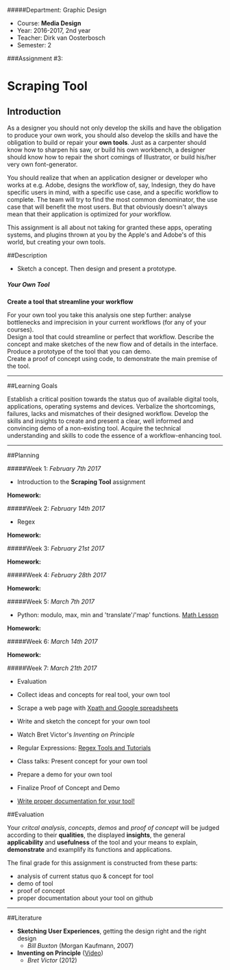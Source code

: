#####Department: Graphic Design

- Course: **Media Design**
- Year: 2016-2017, 2nd year
- Teacher: Dirk van Oosterbosch
- Semester: 2

###Assignment #3:
# Scraping Tool

## Introduction

As a designer you should not only develop the skills and have the obligation to produce your own work, you should also develop the skills and have the obligation to build or repair your **own tools**. Just as a carpenter should know how to sharpen his saw, or build his own workbench, a designer should know how to repair the short comings of Illustrator, or build his/her very own font-generator.

You should realize that when an application designer or developer who works at e.g. Adobe, designs the workflow of, say, Indesign, they do have specific users in mind, with a specific use case, and a specific workflow to complete. The team will try to find the most common denominator, the use case that will benefit the most users. But that obviously doesn't always mean that their application is optimized for *your* workflow. 

This assignment is all about not taking for granted these apps, operating systems, and plugins thrown at you by the Apple's and Adobe's of this world, but creating your own tools.

##Description

- Sketch a concept. Then design and present a prototype.

##### Your Own Tool

**Create a tool that streamline your workflow**

For your own tool you take this analysis one step further: analyse bottlenecks and imprecision in your current workflows (for any of your courses).  
Design a tool that could streamline or perfect that workflow. Describe the concept and make sketches of the new flow and of details in the interface.  
Produce a prototype of the tool that you can demo.  
Create a proof of concept using code, to demonstrate the main premise of the tool.

----
##Learning Goals

Establish a critical position towards the status quo of available digital tools, applications, operating systems and devices. Verbalize the shortcomings, failures, lacks and mismatches of their designed workflow. Develop the skills and insights to create and present a clear, well informed and convincing demo of a non-existing tool. Acquire the technical understanding and skills to code the essence of a workflow-enhancing tool.

----
##Planning

#####Week 1:
*February 7th 2017*

- Introduction to the **Scraping Tool** assignment

**Homework:**



#####Week 2:
*February 14th 2017*

- Regex

**Homework:**


#####Week 3:
*February 21st 2017*


**Homework:**


#####Week 4:
*February 28th 2017*


**Homework:**

#####Week 5:
*March 7th 2017*

- Python: modulo, max, min and 'translate'/'map' functions. [Math Lesson](Lesson_06_Math_Functions.md)

**Homework:**

#####Week 6:
*March 14th 2017*


**Homework:**


#####Week 7:
*March 21th 2017*

- Evaluation


- Collect ideas and concepts for real tool, your own tool
- Scrape a web page with [Xpath and Google spreadsheets](Lesson_07_Scraping_with_Xpath.md)
- Write and sketch the concept for your own tool
- Watch Bret Victor's *Inventing on Principle*
- Regular Expressions: [Regex Tools and Tutorials](Lesson_08_Regex.md)
- Class talks: Present concept for your own tool
- Prepare a demo for your own tool
- Finalize Proof of Concept and Demo
- [Write proper documentation for your tool!](HowToWriteGoodDocumentation.md)


##Evaluation

Your *critcal analysis*, *concepts*, *demos* and *proof of concept* will be judged according to their **qualities**, the displayed **insights**, the general **applicability** and **usefulness** of the tool and your means to explain, **demonstrate** and examplify its functions and applications.

The final grade for this assignment is constructed from these parts:

- analysis of current status quo & concept for tool
- demo of tool
- proof of concept
- proper documentation about your tool on github

----
##Literature

- **Sketching User Experiences**, getting the design right and the right design
	- *Bill Buxton* (Morgan Kaufmann, 2007)
- **Inventing on Principle** ([Video](https://vimeo.com/36579366))
	- *Bret Victor* (2012)
